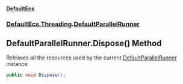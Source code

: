 #### [DefaultEcs](index.md 'index')
### [DefaultEcs.Threading](index.md#DefaultEcs_Threading 'DefaultEcs.Threading').[DefaultParallelRunner](DefaultParallelRunner.md 'DefaultEcs.Threading.DefaultParallelRunner')
## DefaultParallelRunner.Dispose() Method
Releases all the resources used by the current [DefaultParallelRunner](DefaultParallelRunner.md 'DefaultEcs.Threading.DefaultParallelRunner') instance.  
```csharp
public void Dispose();
```
